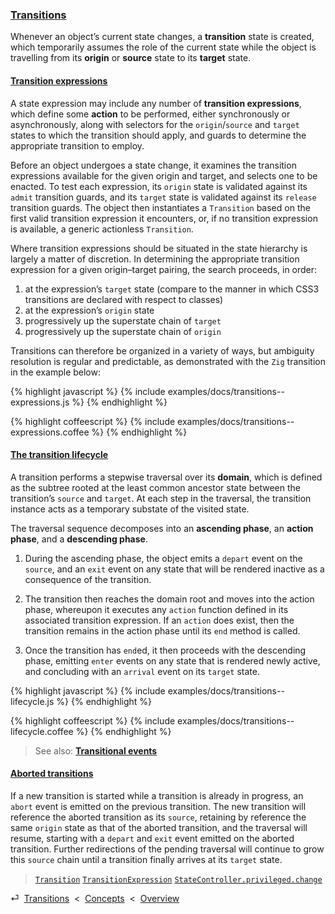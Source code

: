 ### [Transitions](#concepts--transitions)

Whenever an object’s current state changes, a **transition** state is created, which temporarily assumes the role of the current state while the object is travelling from its **origin** or **source** state to its **target** state.

<div class="local-toc"></div>

#### [Transition expressions](#concepts--transitions--expressions)

A state expression may include any number of **transition expressions**, which define some **action** to be performed, either synchronously or asynchronously, along with selectors for the `origin`/`source` and `target` states to which the transition should apply, and guards to determine the appropriate transition to employ.

Before an object undergoes a state change, it examines the transition expressions available for the given origin and target, and selects one to be enacted. To test each expression, its `origin` state is validated against its `admit` transition guards, and its `target` state is validated against its `release` transition guards. The object then instantiates a `Transition` based on the first valid transition expression it encounters, or, if no transition expression is available, a generic actionless `Transition`.

Where transition expressions should be situated in the state hierarchy is largely a matter of discretion. In determining the appropriate transition expression for a given origin–target pairing, the search proceeds, in order:

1. at the expression’s `target` state (compare to the manner in which CSS3 transitions are declared with respect to classes)
2. at the expression’s `origin` state
3. progressively up the superstate chain of `target`
4. progressively up the superstate chain of `origin`

Transitions can therefore be organized in a variety of ways, but ambiguity resolution is regular and predictable, as demonstrated with the `Zig` transition in the example below:

{% highlight javascript %}
{% include examples/docs/transitions--expressions.js %}
{% endhighlight %}

{% highlight coffeescript %}
{% include examples/docs/transitions--expressions.coffee %}
{% endhighlight %}

#### [The transition lifecycle](#concepts--transitions--lifecycle)

A transition performs a stepwise traversal over its **domain**, which is defined as the subtree rooted at the least common ancestor state between the transition’s `source` and `target`. At each step in the traversal, the transition instance acts as a temporary substate of the visited state.

The traversal sequence decomposes into an **ascending phase**, an **action phase**, and a **descending phase**.

1. During the ascending phase, the object emits a `depart` event on the `source`, and an `exit` event on any state that will be rendered inactive as a consequence of the transition.

2. The transition then reaches the domain root and moves into the action phase, whereupon it executes any `action` function defined in its associated transition expression. If an `action` does exist, then the transition remains in the action phase until its `end` method is called.

3. Once the transition has `end`ed, it then proceeds with the descending phase, emitting `enter` events on any state that is rendered newly active, and concluding with an `arrival` event on its `target` state.

{% highlight javascript %}
{% include examples/docs/transitions--lifecycle.js %}
{% endhighlight %}

{% highlight coffeescript %}
{% include examples/docs/transitions--lifecycle.coffee %}
{% endhighlight %}

> See also: [**Transitional events**](#concepts--events--transitional)

#### [Aborted transitions](#concepts--transitions--aborted)

If a new transition is started while a transition is already in progress, an `abort` event is emitted on the previous transition. The new transition will reference the aborted transition as its `source`, retaining by reference the same `origin` state as that of the aborted transition, and the traversal will resume, starting with a `depart` and `exit` event emitted on the aborted transition. Further redirections of the pending traversal will continue to grow this `source` chain until a transition finally arrives at its `target` state.

> [`Transition`](/source/#transition)
> [`TransitionExpression`](/source/#transition-expression)
> [`StateController.privileged.change`](/source/#state-controller--privileged--change)

<div class="backcrumb">
⏎  <a class="section" href="#concepts--transitions">Transitions</a>  &lt;  <a href="#concepts">Concepts</a>  &lt;  <a href="#overview">Overview</a>
</div>

